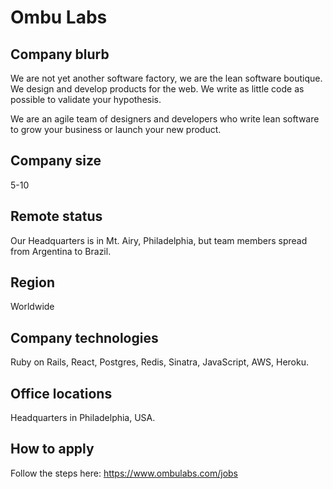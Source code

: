 # Ombu Labs

## Company blurb

We are not yet another software factory, we are the lean software boutique.
We design and develop products for the web. We write as little code as possible
to validate your hypothesis.

We are an agile team of designers and developers who write lean software to grow
your business or launch your new product.

## Company size

5-10

## Remote status

Our Headquarters is in Mt. Airy, Philadelphia, but team members
spread from Argentina to Brazil.

## Region

Worldwide

## Company technologies

Ruby on Rails, React, Postgres, Redis, Sinatra, JavaScript, AWS, Heroku.

## Office locations

Headquarters in Philadelphia, USA.

## How to apply

Follow the steps here: https://www.ombulabs.com/jobs
